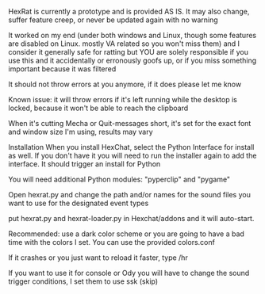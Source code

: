 HexRat is currently a prototype and is provided AS IS. It may also change, suffer feature creep, or never be updated again with no warning

It worked on my end (under both windows and Linux, though some features are disabled on Linux. mostly VA related so you won't miss them) and I consider it generally safe for ratting but YOU are solely responsible if you use this and it accidentally or erronously goofs up, or if you miss something important because it was filtered

It should not throw errors at you anymore, if it does please let me know

Known issue: it will throw errors if it's left running while the desktop is locked, because it won't be able to reach the clipboard

When it's cutting Mecha or Quit-messages short, it's set for the exact font and window size I'm using, results may vary

Installation
When you install HexChat, select the Python Interface for install as well. If you don't have it you will need to run the installer again to add the interface. It should trigger an install for Python

You will need additional Python modules: "pyperclip" and "pygame"

Open hexrat.py and change the path and/or names for the sound files you want to use for the designated event types

put hexrat.py and hexrat-loader.py in Hexchat/addons and it will auto-start.

Recommended: use a dark color scheme or you are going to have a bad time with the colors I set. You can use the provided colors.conf

If it crashes or you just want to reload it faster, type /hr

If you want to use it for console or Ody you will have to change the sound trigger conditions, I set them to use ssk (skip)

